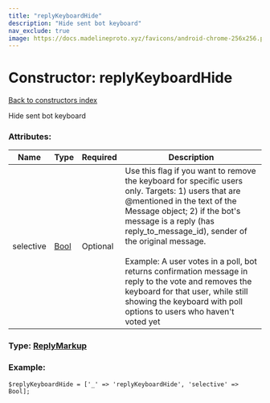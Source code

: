 ```yaml
---
title: "replyKeyboardHide"
description: "Hide sent bot keyboard"
nav_exclude: true
image: https://docs.madelineproto.xyz/favicons/android-chrome-256x256.png
---
```

# Constructor: replyKeyboardHide  
[Back to constructors index](/API_docs/constructors/index.html)



Hide sent bot keyboard

### Attributes:

| Name     |    Type       | Required | Description |
|----------|---------------|----------|-------------|
|selective|[Bool](/API_docs/types/Bool.html) | Optional|Use this flag if you want to remove the keyboard for specific users only. Targets: 1) users that are @mentioned in the text of the Message object; 2) if the bot's message is a reply (has reply\_to\_message\_id), sender of the original message.<br><br>Example: A user votes in a poll, bot returns confirmation message in reply to the vote and removes the keyboard for that user, while still showing the keyboard with poll options to users who haven't voted yet|



### Type: [ReplyMarkup](/API_docs/types/ReplyMarkup.html)


### Example:

```
$replyKeyboardHide = ['_' => 'replyKeyboardHide', 'selective' => Bool];
```  
